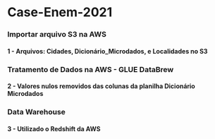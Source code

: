# Case-Enem-2021

### Importar arquivo S3 na AWS
#### 1 - Arquivos: Cidades, Dicionário_Microdados, e Localidades no S3
### Tratamento de Dados na AWS - GLUE DataBrew
#### 2 - Valores nulos removidos das colunas da planilha Dicionário Microdados

### Data Warehouse 
#### 3 - Utilizado o Redshift da AWS 


